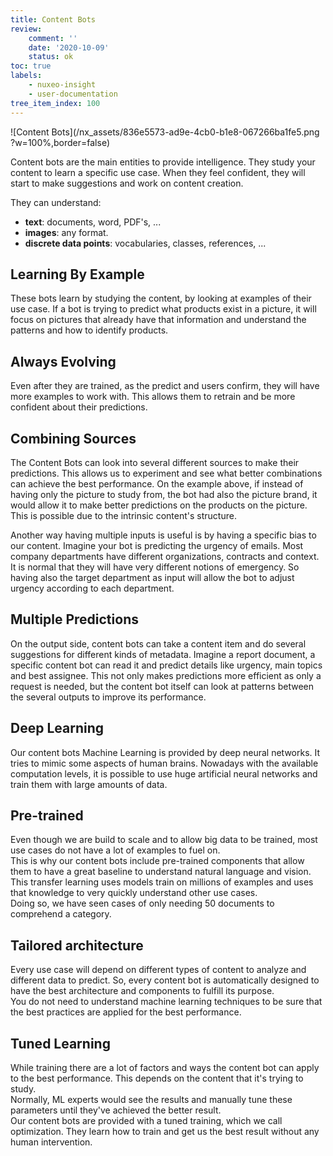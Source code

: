 ```yaml
---
title: Content Bots
review:
    comment: ''
    date: '2020-10-09'
    status: ok
toc: true
labels:
    - nuxeo-insight
    - user-documentation
tree_item_index: 100
---
```


![Content Bots](/nx_assets/836e5573-ad9e-4cb0-b1e8-067266ba1fe5.png ?w=100%,border=false)

Content bots are the main entities to provide intelligence. They study your content to learn a specific use case. When they feel confident, they will start to make suggestions and work on content creation.

They can understand:
- **text**: documents, word, PDF's, ...
- **images**: any format.
- **discrete data points**: vocabularies, classes, references, ...

## Learning By Example

These bots learn by studying the content, by looking at examples of their use case. If a bot is trying to predict what products exist in a picture, it will focus on pictures that already have that information and understand the patterns and how to identify products.

## Always Evolving

Even after they are trained, as the predict and users confirm, they will have more examples to work with. This allows them to retrain and be more confident about their predictions.

## Combining Sources

The Content Bots can look into several different sources to make their predictions. This allows us to experiment and see what better combinations can achieve the best performance. On the example above, if instead of having only the picture to study from, the bot had also the picture brand, it would allow it to make better predictions on the products on the picture. This is possible due to the intrinsic content's structure.

Another way having multiple inputs is useful is by having a specific bias to our content. Imagine your bot is predicting the urgency of emails. Most company departments have different organizations, contracts and context. It is normal that they will have very different notions of emergency.
So having also the target department as input will allow the bot to adjust urgency according to each department.

## Multiple Predictions

On the output side, content bots can take a content item and do several suggestions for different kinds of metadata.
Imagine a report document, a specific content bot can read it and predict details like urgency, main topics and best assignee.
This not only makes predictions more efficient as only a request is needed, but the content bot itself can look at patterns between the several outputs to improve its performance.

## Deep Learning

Our content bots Machine Learning is provided by deep neural networks. It tries to mimic some aspects of human brains. Nowadays with the available computation levels, it is possible to use huge artificial neural networks and train them with large amounts of data.

## Pre-trained

Even though we are build to scale and to allow big data to be trained, most use cases do not have a lot of examples to fuel on.</br>
This is why our content bots include pre-trained components that allow them to have a great baseline to understand natural language and vision.</br>
This transfer learning uses models train on millions of examples and uses that knowledge to very quickly understand other use cases.</br>
Doing so, we have seen cases of only needing 50 documents to comprehend a category.

## Tailored architecture

Every use case will depend on different types of content to analyze and different data to predict.
So, every content bot is automatically designed to have the best architecture and components to fulfill its purpose.</br>
You do not need to understand machine learning techniques to be sure that the best practices are applied for the best performance.

## Tuned Learning

While training there are a lot of factors and ways the content bot can apply to the best performance. This depends on the content that it's trying to study.</br>
Normally, ML experts would see the results and manually tune these parameters until they've achieved the better result.</br>
Our content bots are provided with a tuned training, which we call optimization. They learn how to train and get us the best result without any human intervention.
